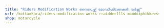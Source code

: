 ```yaml
---
title: "Riders Modification Works റൈഡേഴ്സ് മോഡിഫിക്കേഷൻ വർക്സ്"
url: /kottamkara/riders-modification-works-rraiddeellls-mooddiphikkeess-v-ks/
shop: motorcycle
---
```

